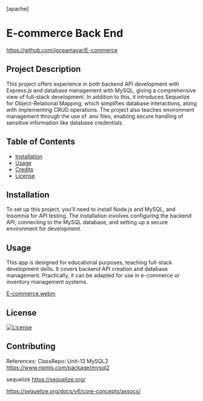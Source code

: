 [apache]
# E-commerce Back End 
https://github.com/joceamayar/E-commerce

## Project Description
This project offers experience in both backend API development with Express.js and database management with MySQL, giving a comprehensive view of full-stack development. In addition to this, it introduces Sequelize for Object-Relational Mapping, which simplifies database interactions, along with implementing CRUD operations. The project also teaches environment management through the use of .env files, enabling secure handling of sensitive information like database credentials.


 ## Table of Contents
 - [Installation](#installation)
 - [Usage](#usage)
 - [Credits](#credits)
 - [License](#license)

## Installation 

To set up this project, you'll need to install Node.js and MySQL, and Insomnia for API testing. The installation involves configuring the backend API, connecting to the MySQL database, and setting up a secure environment for development.


## Usage

This app is designed for educational purposes, teaching full-stack development skills. It covers backend API creation and database management. Practically, it can be adapted for use in e-commerce or inventory management systems.


[E-commerce.webm](https://github.com/joceamayar/E-commerce/assets/136951180/d32fee2c-7781-4b4d-b246-187740a01979)


## License
[![License](https://img.shields.io/badge/License-Apache_2.0-blue.svg)](https://opensource.org/licenses/Apache-2.0)

## Contributing

References: 
ClassRepo: Unit-13 
MySQL2
https://www.npmjs.com/package/mysql2

sequelize 
https://sequelize.org/

https://sequelize.org/docs/v6/core-concepts/assocs/

